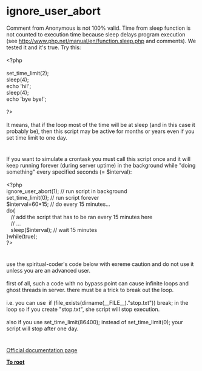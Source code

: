 # ignore_user_abort




<div class="phpcode"><span class="html">
Comment from Anonymous is not 100% valid. Time from sleep function is not counted to execution time because sleep delays program execution (see <a href="http://www.php.net/manual/en/function.sleep.php" rel="nofollow" target="_blank">http://www.php.net/manual/en/function.sleep.php</a> and comments). We tested it and it&apos;s true. Try this:<br><br><span class="default">&lt;?php<br><br>set_time_limit</span><span class="keyword">(</span><span class="default">2</span><span class="keyword">);<br></span><span class="default">sleep</span><span class="keyword">(</span><span class="default">4</span><span class="keyword">);<br>echo </span><span class="string">&apos;hi!&apos;</span><span class="keyword">;<br></span><span class="default">sleep</span><span class="keyword">(</span><span class="default">4</span><span class="keyword">);<br>echo </span><span class="string">&apos;bye bye!&apos;</span><span class="keyword">;<br><br></span><span class="default">?&gt;<br></span><br>It means, that if the loop most of the time will be at sleep (and in this case it probably be), then this script may be active for months or years even if you set time limit to one day.</span>
</div>
  

#


<div class="phpcode"><span class="html">
If you want to simulate a crontask you must call this script once and it will keep running forever (during server uptime) in the background while &quot;doing something&quot; every specified seconds (= $interval):
<br>
<br><span class="default">&lt;?php
<br>ignore_user_abort</span><span class="keyword">(</span><span class="default">1</span><span class="keyword">); </span><span class="comment">// run script in background
<br></span><span class="default">set_time_limit</span><span class="keyword">(</span><span class="default">0</span><span class="keyword">); </span><span class="comment">// run script forever
<br></span><span class="default">$interval</span><span class="keyword">=</span><span class="default">60</span><span class="keyword">*</span><span class="default">15</span><span class="keyword">; </span><span class="comment">// do every 15 minutes...
<br></span><span class="keyword">do{
<br>&#xA0;&#xA0; </span><span class="comment">// add the script that has to be ran every 15 minutes here
<br>&#xA0;&#xA0; // ...
<br>&#xA0;&#xA0; </span><span class="default">sleep</span><span class="keyword">(</span><span class="default">$interval</span><span class="keyword">); </span><span class="comment">// wait 15 minutes
<br></span><span class="keyword">}while(</span><span class="default">true</span><span class="keyword">);
<br></span><span class="default">?&gt;</span>
</span>
</div>
  

#


<div class="phpcode"><span class="html">
use the spiritual-coder&apos;s code below with exreme caution and do not use it unless you are an advanced user.<br><br>first of all, such a code with no bypass point can cause infinite loops and ghost threads in server. there must be a trick to break out the loop. <br><br>i.e. you can use&#xA0; if (file_exists(dirname(__FILE__).&quot;stop.txt&quot;)) break; in the loop so if you create &quot;stop.txt&quot;, she script will stop execution.<br><br>also if you use set_time_limit(86400); instead of set_time_limit(0); your script will stop after one day.</span>
</div>
  

#

[Official documentation page](https://www.php.net/manual/en/function.ignore-user-abort.php)

**[To root](/README.md)**